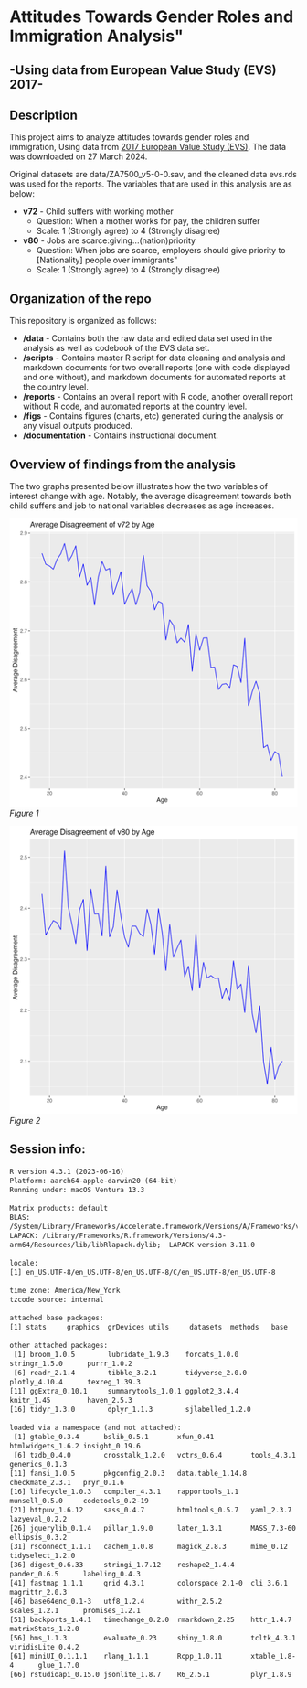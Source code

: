 # Attitudes Towards Gender Roles and Immigration Analysis"
## -Using data from European Value Study (EVS) 2017-


## Description

This project aims to analyze attitudes towards gender roles and immigration, Using data from [2017 European Value Study (EVS)](https://search.gesis.org/research_data/ZA7500). The data was downloaded on 27 March 2024.

Original datasets are data/ZA7500_v5-0-0.sav, and the cleaned data evs.rds was used for the reports. The variables that are used in this analysis are as below:

-   **v72** - Child suffers with working mother
    -   Question: When a mother works for pay, the children suffer
    -   Scale: 1 (Strongly agree) to 4 (Strongly disagree)
-   **v80** - Jobs are scarce:giving...(nation)priority
    -   Question: When jobs are scarce, employers should give priority to [Nationality] people over immigrants"
    -   Scale: 1 (Strongly agree) to 4 (Strongly disagree)
  
  
## Organization of the repo

This repository is organized as follows:

* **/data** - Contains both the raw data and edited data set used in the analysis as well as codebook of the EVS data set.
* **/scripts** - Contains master R script for data cleaning and analysis and markdown documents for two overall reports (one with code displayed and one without), and markdown documents for automated reports at the country level.
* **/reports** - Contains an overall report with R code, another overall report without R code, and automated reports at the country level.
* **/figs** - Contains figures (charts, etc) generated during the analysis or any visual outputs produced.
* **/documentation** - Contains instructional document.


## Overview of findings from the analysis

The two graphs presented below illustrates how the two variables of interest change with age. Notably, the average disagreement towards both child suffers and job to national variables decreases as age increases. 

![](figs/chart_ave_v72.png)
*Figure 1*

![](figs/chart_ave_v80.png)
*Figure 2*


## Session info:

```
R version 4.3.1 (2023-06-16)
Platform: aarch64-apple-darwin20 (64-bit)
Running under: macOS Ventura 13.3

Matrix products: default
BLAS:   /System/Library/Frameworks/Accelerate.framework/Versions/A/Frameworks/vecLib.framework/Versions/A/libBLAS.dylib 
LAPACK: /Library/Frameworks/R.framework/Versions/4.3-arm64/Resources/lib/libRlapack.dylib;  LAPACK version 3.11.0

locale:
[1] en_US.UTF-8/en_US.UTF-8/en_US.UTF-8/C/en_US.UTF-8/en_US.UTF-8

time zone: America/New_York
tzcode source: internal

attached base packages:
[1] stats     graphics  grDevices utils     datasets  methods   base     

other attached packages:
 [1] broom_1.0.5        lubridate_1.9.3    forcats_1.0.0      stringr_1.5.0      purrr_1.0.2       
 [6] readr_2.1.4        tibble_3.2.1       tidyverse_2.0.0    plotly_4.10.4      texreg_1.39.3     
[11] ggExtra_0.10.1     summarytools_1.0.1 ggplot2_3.4.4      knitr_1.45         haven_2.5.3       
[16] tidyr_1.3.0        dplyr_1.1.3        sjlabelled_1.2.0  

loaded via a namespace (and not attached):
 [1] gtable_0.3.4      bslib_0.5.1       xfun_0.41         htmlwidgets_1.6.2 insight_0.19.6   
 [6] tzdb_0.4.0        crosstalk_1.2.0   vctrs_0.6.4       tools_4.3.1       generics_0.1.3   
[11] fansi_1.0.5       pkgconfig_2.0.3   data.table_1.14.8 checkmate_2.3.1   pryr_0.1.6       
[16] lifecycle_1.0.3   compiler_4.3.1    rapportools_1.1   munsell_0.5.0     codetools_0.2-19 
[21] httpuv_1.6.12     sass_0.4.7        htmltools_0.5.7   yaml_2.3.7        lazyeval_0.2.2   
[26] jquerylib_0.1.4   pillar_1.9.0      later_1.3.1       MASS_7.3-60       ellipsis_0.3.2   
[31] rsconnect_1.1.1   cachem_1.0.8      magick_2.8.3      mime_0.12         tidyselect_1.2.0 
[36] digest_0.6.33     stringi_1.7.12    reshape2_1.4.4    pander_0.6.5      labeling_0.4.3   
[41] fastmap_1.1.1     grid_4.3.1        colorspace_2.1-0  cli_3.6.1         magrittr_2.0.3   
[46] base64enc_0.1-3   utf8_1.2.4        withr_2.5.2       scales_1.2.1      promises_1.2.1   
[51] backports_1.4.1   timechange_0.2.0  rmarkdown_2.25    httr_1.4.7        matrixStats_1.2.0
[56] hms_1.1.3         evaluate_0.23     shiny_1.8.0       tcltk_4.3.1       viridisLite_0.4.2
[61] miniUI_0.1.1.1    rlang_1.1.1       Rcpp_1.0.11       xtable_1.8-4      glue_1.7.0       
[66] rstudioapi_0.15.0 jsonlite_1.8.7    R6_2.5.1          plyr_1.8.9      
```






